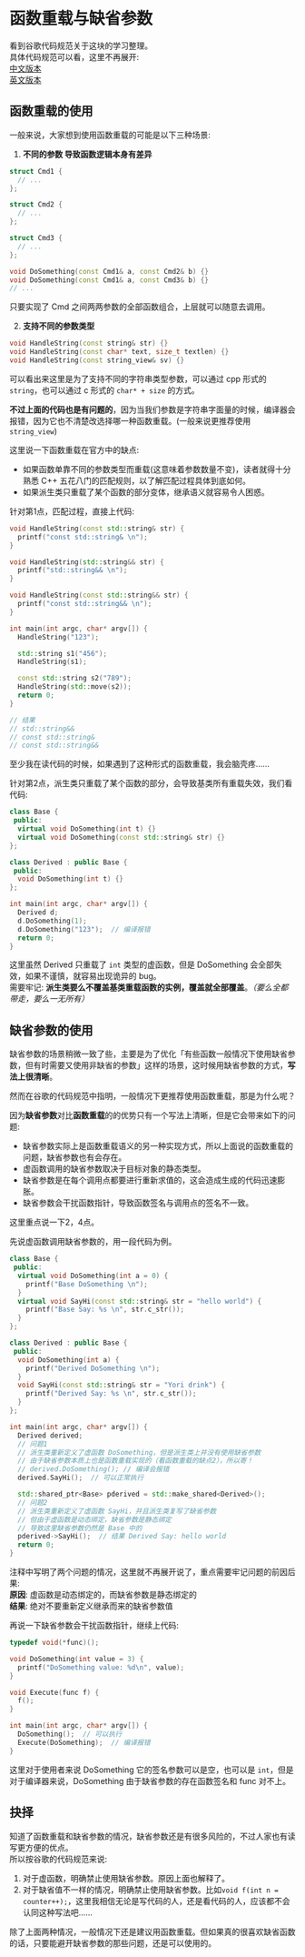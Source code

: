 # 函数重载与缺省参数
看到谷歌代码规范关于这块的学习整理。  
具体代码规范可以看，这里不再展开:  
[中文版本](https://zh-google-styleguide.readthedocs.io/en/latest/google-cpp-styleguide/functions/)  
[英文版本](https://google.github.io/styleguide/cppguide.html#Functions)  

## 函数重载的使用
一般来说，大家想到使用函数重载的可能是以下三种场景:  
1. **不同的参数 导致函数逻辑本身有差异**  
```cpp
struct Cmd1 {
  // ...
};

struct Cmd2 {
  // ...
};

struct Cmd3 {
  // ...
};

void DoSomething(const Cmd1& a, const Cmd2& b) {}
void DoSomething(const Cmd1& a, const Cmd3& b) {}
// ...
```
只要实现了 Cmd 之间两两参数的全部函数组合，上层就可以随意去调用。

2. **支持不同的参数类型**
```cpp
void HandleString(const string& str) {}
void HandleString(const char* text, size_t textlen) {}
void HandleString(const string_view& sv) {}
```
可以看出来这里是为了支持不同的字符串类型参数，可以通过 cpp 形式的 `string`，也可以通过 c 形式的 `char* + size` 的方式。  

**不过上面的代码也是有问题的**，因为当我们参数是字符串字面量的时候，编译器会报错，因为它也不清楚改选择哪一种函数重载。(一般来说更推荐使用 `string_view`)  

这里说一下函数重载在官方中的缺点:  
- 如果函数单靠不同的参数类型而重载(这意味着参数数量不变)，读者就得十分熟悉 C++ 五花八门的匹配规则，以了解匹配过程具体到底如何。
- 如果派生类只重载了某个函数的部分变体，继承语义就容易令人困惑。

针对第1点，匹配过程，直接上代码:  
```cpp
void HandleString(const std::string& str) {
  printf("const std::string& \n");
}

void HandleString(std::string&& str) {
  printf("std::string&& \n");
}

void HandleString(const std::string&& str) {
  printf("const std::string&& \n");
}

int main(int argc, char* argv[]) {
  HandleString("123");

  std::string s1("456");
  HandleString(s1);

  const std::string s2("789");
  HandleString(std::move(s2));
  return 0;
}

// 结果
// std::string&& 
// const std::string& 
// const std::string&&
```
至少我在读代码的时候，如果遇到了这种形式的函数重载，我会脑壳疼……

针对第2点，派生类只重载了某个函数的部分，会导致基类所有重载失效，我们看代码:  
```cpp
class Base {
 public:
  virtual void DoSomething(int t) {}
  virtual void DoSomething(const std::string& str) {}
};

class Derived : public Base {
 public:
  void DoSomething(int t) {}
};

int main(int argc, char* argv[]) {
  Derived d;
  d.DoSomething(1);
  d.DoSomething("123");  // 编译报错
  return 0;
}
```
这里虽然 Derived 只重载了 `int` 类型的虚函数，但是 DoSomething 会全部失效，如果不谨慎，就容易出现诡异的 bug。  
需要牢记: **派生类要么不覆盖基类重载函数的实例，覆盖就全部覆盖**。*（要么全都带走，要么一无所有）*

## 缺省参数的使用
缺省参数的场景稍微一致了些，主要是为了优化「有些函数一般情况下使用缺省参数，但有时需要又使用非缺省的参数」这样的场景，这时候用缺省参数的方式，**写法上很清晰**。  

然而在谷歌的代码规范中指明，一般情况下更推荐使用函数重载，那是为什么呢？  

因为**缺省参数**对比**函数重载**的的优势只有一个写法上清晰，但是它会带来如下的问题:  
- 缺省参数实际上是函数重载语义的另一种实现方式，所以上面说的函数重载的问题，缺省参数也有会存在。
- 虚函数调用的缺省参数取决于目标对象的静态类型。
- 缺省参数是在每个调用点都要进行重新求值的，这会造成生成的代码迅速膨胀。
- 缺省参数会干扰函数指针，导致函数签名与调用点的签名不一致。

这里重点说一下2，4点。  

先说虚函数调用缺省参数的，用一段代码为例。  
```cpp
class Base {
 public:
  virtual void DoSomething(int a = 0) {
    printf("Base DoSomething \n");
  }
  virtual void SayHi(const std::string& str = "hello world") {
    printf("Base Say: %s \n", str.c_str());
  }
};

class Derived : public Base {
 public:
  void DoSomething(int a) {
    printf("Derived DoSomething \n");
  }
  void SayHi(const std::string& str = "Yori drink") {
    printf("Derived Say: %s \n", str.c_str());
  }
};

int main(int argc, char* argv[]) {
  Derived derived;
  // 问题1
  // 派生类重新定义了虚函数 DoSomething，但是派生类上并没有使用缺省参数
  // 由于缺省参数本质上也是函数重载实现的（看函数重载的缺点2），所以寄！
  // derived.DoSomething(); // 编译会报错
  derived.SayHi();  // 可以正常执行

  std::shared_ptr<Base> pderived = std::make_shared<Derived>();
  // 问题2
  // 派生类重新定义了虚函数 SayHi，并且派生类复写了缺省参数
  // 但由于虚函数是动态绑定，缺省参数是静态绑定
  // 导致这里缺省参数仍然是 Base 中的
  pderived->SayHi();  // 结果 Derived Say: hello world
  return 0;
}
```
注释中写明了两个问题的情况，这里就不再展开说了，重点需要牢记问题的前因后果:  
**原因**: 虚函数是动态绑定的，而缺省参数是静态绑定的  
**结果**: 绝对不要重新定义继承而来的缺省参数值

再说一下缺省参数会干扰函数指针，继续上代码: 
```cpp
typedef void(*func)();

void DoSomething(int value = 3) {
  printf("DoSomething value: %d\n", value);
}

void Execute(func f) {
  f();
}

int main(int argc, char* argv[]) {
  DoSomething();  // 可以执行
  Execute(DoSomething);  // 编译报错
}
```
这里对于使用者来说 DoSomething 它的签名参数可以是空，也可以是 `int`，但是对于编译器来说，DoSomething 由于缺省参数的存在函数签名和 func 对不上。  

## 抉择
知道了函数重载和缺省参数的情况，缺省参数还是有很多风险的，不过人家也有读写更方便的优点。  
所以按谷歌的代码规范来说:  
1. 对于虚函数，明确禁止使用缺省参数。原因上面也解释了。
2. 对于缺省值不一样的情况，明确禁止使用缺省参数。比如`void f(int n = counter++);`，这里我相信无论是写代码的人，还是看代码的人，应该都不会认同这种写法吧……

除了上面两种情况，一般情况下还是建议用函数重载。但如果真的很喜欢缺省函数的话，只要能避开缺省参数的那些问题，还是可以使用的。
